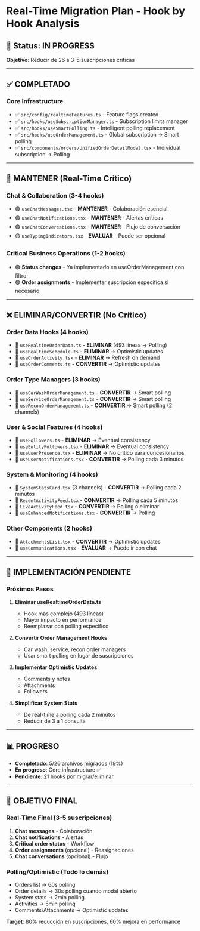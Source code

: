 # Real-Time Migration Plan - Hook by Hook Analysis

## 🚀 **Status: IN PROGRESS**

**Objetivo**: Reducir de 26 a 3-5 suscripciones críticas

---

## ✅ **COMPLETADO**

### **Core Infrastructure**
- ✅ `src/config/realtimeFeatures.ts` - Feature flags created
- ✅ `src/hooks/useSubscriptionManager.ts` - Subscription limits manager
- ✅ `src/hooks/useSmartPolling.ts` - Intelligent polling replacement
- ✅ `src/hooks/useOrderManagement.ts` - Global subscription → Smart polling
- ✅ `src/components/orders/UnifiedOrderDetailModal.tsx` - Individual subscription → Polling

---

## 🎯 **MANTENER (Real-Time Crítico)**

### **Chat & Collaboration (3-4 hooks)**
- 🟢 `useChatMessages.tsx` - **MANTENER** - Colaboración esencial
- 🟢 `useChatNotifications.tsx` - **MANTENER** - Alertas críticas
- 🟢 `useChatConversations.tsx` - **MANTENER** - Flujo de conversación
- 🟡 `useTypingIndicators.tsx` - **EVALUAR** - Puede ser opcional

### **Critical Business Operations (1-2 hooks)**
- 🟢 **Status changes** - Ya implementado en useOrderManagement con filtro
- 🟢 **Order assignments** - Implementar suscripción específica si necesario

---

## ❌ **ELIMINAR/CONVERTIR (No Crítico)**

### **Order Data Hooks (4 hooks)**
- 🔴 `useRealtimeOrderData.ts` - **ELIMINAR** (493 líneas → Polling)
- 🔴 `useRealtimeSchedule.ts` - **ELIMINAR** → Optimistic updates
- 🔴 `useOrderActivity.tsx` - **ELIMINAR** → Refresh on demand
- 🔴 `useOrderComments.ts` - **CONVERTIR** → Optimistic updates

### **Order Type Managers (3 hooks)**
- 🔴 `useCarWashOrderManagement.ts` - **CONVERTIR** → Smart polling
- 🔴 `useServiceOrderManagement.ts` - **CONVERTIR** → Smart polling
- 🔴 `useReconOrderManagement.ts` - **CONVERTIR** → Smart polling (2 channels)

### **User & Social Features (4 hooks)**
- 🔴 `useFollowers.ts` - **ELIMINAR** → Eventual consistency
- 🔴 `useEntityFollowers.tsx` - **ELIMINAR** → Eventual consistency
- 🔴 `useUserPresence.tsx` - **ELIMINAR** → No crítico para concesionarios
- 🔴 `useUserNotifications.tsx` - **CONVERTIR** → Polling cada 3 minutos

### **System & Monitoring (4 hooks)**
- 🔴 `SystemStatsCard.tsx` (3 channels) - **CONVERTIR** → Polling cada 2 minutos
- 🔴 `RecentActivityFeed.tsx` - **CONVERTIR** → Polling cada 5 minutos
- 🔴 `LiveActivityFeed.tsx` - **CONVERTIR** → Polling o eliminar
- 🔴 `useEnhancedNotifications.tsx` - **CONVERTIR** → Polling

### **Other Components (2 hooks)**
- 🔴 `AttachmentsList.tsx` - **CONVERTIR** → Optimistic updates
- 🔴 `useCommunications.tsx` - **EVALUAR** → Puede ir con chat

---

## 🔧 **IMPLEMENTACIÓN PENDIENTE**

### **Próximos Pasos**

1. **Eliminar useRealtimeOrderData.ts**
   - Hook más complejo (493 líneas)
   - Mayor impacto en performance
   - Reemplazar con polling específico

2. **Convertir Order Management Hooks**
   - Car wash, service, recon order managers
   - Usar smart polling en lugar de suscripciones

3. **Implementar Optimistic Updates**
   - Comments y notes
   - Attachments
   - Followers

4. **Simplificar System Stats**
   - De real-time a polling cada 2 minutos
   - Reducir de 3 a 1 consulta

---

## 📊 **PROGRESO**

- **Completado**: 5/26 archivos migrados (19%)
- **En progreso**: Core infrastructure ✅
- **Pendiente**: 21 hooks por migrar/eliminar

---

## 🎯 **OBJETIVO FINAL**

### **Real-Time Final (3-5 suscripciones)**
1. **Chat messages** - Colaboración
2. **Chat notifications** - Alertas
3. **Critical order status** - Workflow
4. **Order assignments** (opcional) - Reasignaciones
5. **Chat conversations** (opcional) - Flujo

### **Polling/Optimistic (Todo lo demás)**
- Orders list → 60s polling
- Order details → 30s polling cuando modal abierto
- System stats → 2min polling
- Activities → 5min polling
- Comments/Attachments → Optimistic updates

**Target**: 80% reducción en suscripciones, 60% mejora en performance